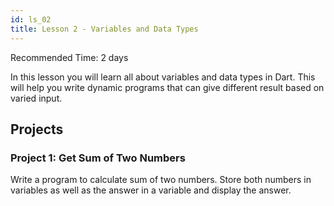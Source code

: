 ```yaml
---
id: ls_02
title: Lesson 2 - Variables and Data Types
---
```


Recommended Time: 2 days

In this lesson you will learn all about variables and data types in Dart. This will help you write dynamic programs that can give different result based on varied input.

## Projects

### Project 1: Get Sum of Two Numbers

Write a program to calculate sum of two numbers. Store both numbers in variables as well as the answer in a variable and display the answer.